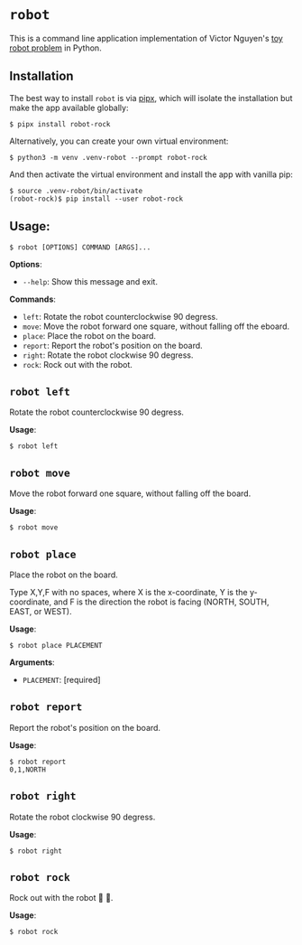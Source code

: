 # `robot`

This is a command line application implementation of Victor Nguyen's [toy robot problem](https://github.com/victornguyen/toy-robot/blob/e9805881e99bd83b27f4b57a857730f526cd7669/README.md) in Python.

## Installation

The best way to install `robot` is via [pipx](https://github.com/pypa/pipx#install-pipx), which will isolate the installation but make the app available globally:

```console
$ pipx install robot-rock
```

Alternatively, you can create your own virtual environment:

```console
$ python3 -m venv .venv-robot --prompt robot-rock
```

And then activate the virtual environment and install the app with vanilla pip:

```console
$ source .venv-robot/bin/activate
(robot-rock)$ pip install --user robot-rock
```

## Usage:

```console
$ robot [OPTIONS] COMMAND [ARGS]...
```

**Options**:

- `--help`: Show this message and exit.

**Commands**:

- `left`: Rotate the robot counterclockwise 90 degress.
- `move`: Move the robot forward one square, without falling off the eboard.
- `place`: Place the robot on the board.
- `report`: Report the robot's position on the board.
- `right`: Rotate the robot clockwise 90 degress.
- `rock`: Rock out with the robot.

## `robot left`

Rotate the robot counterclockwise 90 degress.

**Usage**:

```console
$ robot left
```

## `robot move`

Move the robot forward one square, without falling off the board.

**Usage**:

```console
$ robot move
```

## `robot place`

Place the robot on the board.

Type X,Y,F with no spaces, where X is the x-coordinate,
Y is the y-coordinate, and F is the direction the robot
is facing (NORTH, SOUTH, EAST, or WEST).

**Usage**:

```console
$ robot place PLACEMENT
```

**Arguments**:

- `PLACEMENT`: [required]

## `robot report`

Report the robot's position on the board.

**Usage**:

```console
$ robot report
0,1,NORTH
```

## `robot right`

Rotate the robot clockwise 90 degress.

**Usage**:

```console
$ robot right
```

## `robot rock`

Rock out with the robot :robot: :metal:.

**Usage**:

```console
$ robot rock
```
